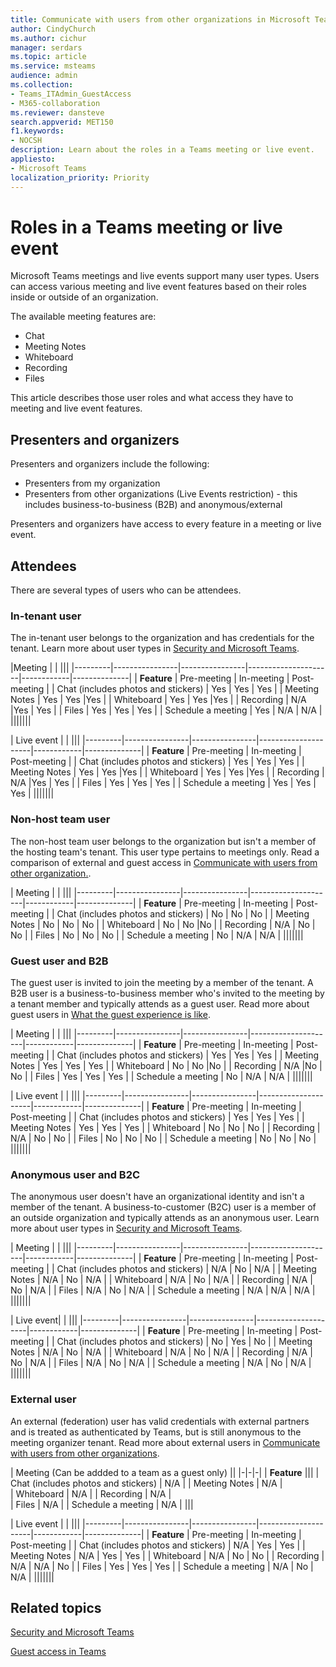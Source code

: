 ```yaml
---
title: Communicate with users from other organizations in Microsoft Teams
author: CindyChurch
ms.author: cichur
manager: serdars
ms.topic: article
ms.service: msteams
audience: admin
ms.collection: 
- Teams_ITAdmin_GuestAccess
- M365-collaboration
ms.reviewer: dansteve
search.appverid: MET150
f1.keywords:
- NOCSH
description: Learn about the roles in a Teams meeting or live event.
appliesto: 
- Microsoft Teams
localization_priority: Priority
---
```

Roles in a Teams meeting or live event
======================================================

Microsoft Teams meetings and live events support many user types. Users can access various meeting and live event features based on their roles inside or outside of an organization.

The available meeting features are:

- Chat
- Meeting Notes
- Whiteboard
- Recording
- Files

This article describes those user roles and what access they have to meeting and live event features.

## Presenters and organizers

Presenters and organizers include the following:

- Presenters from my organization
- Presenters from other organizations (Live Events restriction) - this includes business-to-business (B2B) and anonymous/external

Presenters and organizers have access to every feature in a meeting or live event.

## Attendees

There are several types of users who can be attendees.

### In-tenant user

The in-tenant user belongs to the organization and has credentials for the tenant. Learn more about user types in [Security and Microsoft Teams](teams-security-guide#participant-types.md).

|Meeting  |  | |||
|---------|----------------|----------------|---------------------|------------|--------------|
| **Feature**        | Pre-meeting | In-meeting | Post-meeting |
| Chat (includes photos and stickers) | Yes | Yes | Yes |
| Meeting Notes | Yes | Yes |Yes |
| Whiteboard | Yes | Yes |Yes |
| Recording | N/A |Yes | Yes |
| Files | Yes | Yes | Yes |
| Schedule a meeting | Yes | N/A | N/A |
|||||||

| Live event |  | |||
|---------|----------------|----------------|---------------------|------------|--------------|
|  **Feature**       | Pre-meeting | In-meeting | Post-meeting |
| Chat (includes photos and stickers) | Yes | Yes | Yes |
| Meeting Notes | Yes | Yes |Yes |
| Whiteboard | Yes | Yes |Yes |
| Recording | N/A |Yes | Yes |
| Files | Yes | Yes | Yes |
| Schedule a meeting | Yes | Yes | Yes |
|||||||

### Non-host team user

The non-host team user belongs to the organization but isn't a member of the hosting team's tenant. This user type pertains to meetings only. Read a comparison of external and guest access in [Communicate with users from other organization.](communicate-with-users-from-other-organizations#compare-external-and-guest-access.md).

| Meeting |  | |||
|---------|----------------|----------------|---------------------|------------|--------------|
| **Feature**       | Pre-meeting | In-meeting | Post-meeting |
| Chat (includes photos and stickers) | No | No | No |
| Meeting Notes | No | No | No |
| Whiteboard | No | No |No |
| Recording | N/A | No | No |
| Files | No | No | No |
| Schedule a meeting | No | N/A | N/A |
|||||||

### Guest user and B2B

The guest user is invited to join the meeting by a member of the tenant. A B2B user is a business-to-business member who's invited to the meeting by a tenant member and typically attends as a guest user. Read more about guest users in [What the guest experience is like](guest-experience#comparison-of-team-member-and-guest-capabilities.md).

| Meeting |  | |||
|---------|----------------|----------------|---------------------|------------|--------------|
| **Feature**        | Pre-meeting | In-meeting | Post-meeting |
| Chat (includes photos and stickers) | Yes | Yes | Yes |
| Meeting Notes | Yes | Yes | Yes |
| Whiteboard | No | No |No |
| Recording | N/A |No | No |
| Files | Yes | Yes | Yes |
| Schedule a meeting | No | N/A | N/A |
|||||||

| Live event  | | |||
|---------|----------------|----------------|---------------------|------------|--------------|
| **Feature**        | Pre-meeting | In-meeting | Post-meeting |
| Chat (includes photos and stickers) | Yes | Yes | Yes |
| Meeting Notes | Yes | Yes | Yes |
| Whiteboard | No | No | No |
| Recording | N/A | No | No |
| Files | No | No | No |
| Schedule a meeting | No | No | No |
|||||||

### Anonymous user and B2C

The anonymous user doesn't have an organizational identity and isn't a member of the tenant. A business-to-customer (B2C) user is a member of an outside organization and typically attends as an anonymous user. Learn more about user types in [Security and Microsoft Teams](teams-security-guide#participant-types.md).

| Meeting  | | |||
|---------|----------------|----------------|---------------------|------------|--------------|
| **Feature**        | Pre-meeting | In-meeting | Post-meeting |
| Chat (includes photos and stickers) | N/A | No | N/A |
| Meeting Notes | N/A | No | N/A |
| Whiteboard | N/A | No | N/A |
| Recording | N/A | No | N/A |
| Files | N/A | No | N/A |
| Schedule a meeting | N/A | N/A | N/A |
|||||||

| Live event|  | |||
|---------|----------------|----------------|---------------------|------------|--------------|
| **Feature**        | Pre-meeting | In-meeting | Post-meeting |
| Chat (includes photos and stickers) | No | Yes | No |
| Meeting Notes | N/A | No | N/A |
| Whiteboard | N/A | No | N/A |
| Recording | N/A | No | N/A |
| Files | N/A | No | N/A |
| Schedule a meeting | N/A | No | N/A |
|||||||

### External user

An external (federation) user has valid credentials with external partners and is treated as authenticated by Teams, but is still anonymous to the meeting organizer tenant. Read more about external users in [Communicate with users from other organizations](communicate-with-users-from-other-organizations#external-access.md).

| Meeting (Can be addded to a team as a guest only) ||
|-|-|-|
| **Feature** |||
| Chat (includes photos and stickers) | N/A |
| Meeting Notes | N/A |  
| Whiteboard | N/A |
| Recording | N/A |  
| Files | N/A |
| Schedule a meeting | N/A |
|||

| Live event |  | |||
|---------|----------------|----------------|---------------------|------------|--------------|
|  **Feature**         | Pre-meeting | In-meeting | Post-meeting |
| Chat (includes photos and stickers) | N/A | Yes | Yes |
| Meeting Notes | N/A | Yes | Yes |
| Whiteboard | N/A | No | No |
| Recording | N/A | N/A | No |
| Files | Yes | Yes | Yes |
| Schedule a meeting | N/A | No | N/A |
|||||||

## Related topics

[Security and Microsoft Teams](teams-security-guide.md)

[Guest access in Teams](guest-access.md)
